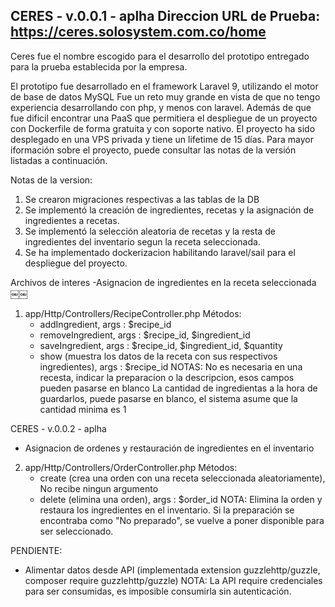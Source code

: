 
CERES - v.0.0.1 - aplha
Direccion URL de Prueba: <https://ceres.solosystem.com.co/home>
-----

Ceres fue el nombre escogido para el desarrollo del prototipo entregado para la prueba establecida
por la empresa.

El prototipo fue desarrollado en el framework Laravel 9, utilizando el motor de base de datos MySQL
Fue un reto muy grande en vista de que no tengo experiencia desarrollando con php, y menos con laravel. Además de que fue dificil encontrar una PaaS que permitiera el despliegue de un proyecto con Dockerfile de forma gratuita y con soporte nativo.
El proyecto ha sido desplegado en una VPS privada y tiene un lifetime de 15 días.
Para mayor iformación sobre el proyecto, puede consultar las notas de la versión listadas a continuación.

Notas de la version:

1. Se crearon migraciones respectivas a las tablas de la DB
1. Se implementó la creación de ingredientes, recetas y la asignación de ingredientes a recetas.
3. Se implementó la selección aleatoria de recetas y la resta de ingredientes del inventario segun la receta seleccionada.
4. Se ha implementado dockerizacion habilitando laravel/sail para el despliegue del proyecto.


Archivos de interes
-Asignacion de ingredientes en la receta seleccionada
￼￼

1. app/Http/Controllers/RecipeController.php
    Métodos:
    - addIngredient, args : $recipe_id
    - removeIngredient, args : $recipe_id, $ingredient_id
    - saveIngredient, args : $recipe_id, $ingredient_id, $quantity
    - show (muestra los datos de la receta con sus respectivos ingredientes), args : $recipe_id
    NOTAS:
        No es necesaria en una recesta, indicar la preparacion o la descripcion, esos campos pueden pasarse en blanco
        La cantidad de ingredientas a la hora de guardarlos, puede pasarse en blanco, el sistema asume que la cantidad minima es 1
        
CERES - v.0.0.2 - aplha

- Asignacion de ordenes y restauración de ingredientes en el inventario

2. app/Http/Controllers/OrderController.php
    Métodos:
    - create (crea una orden con una receta seleccionada aleatoriamente), No recibe ningun argumento
    - delete (elimina una orden), args : $order_id NOTA: Elimina la orden y restaura los ingredientes en el inventario. Si la preparación se encontraba como "No preparado", se vuelve a poner disponible para ser seleccionado.

PENDIENTE:

- Alimentar datos desde API  (implementada extension guzzlehttp/guzzle, composer require guzzlehttp/guzzle)
NOTA: La API require credenciales para ser consumidas, es imposible consumirla sin autenticación.
